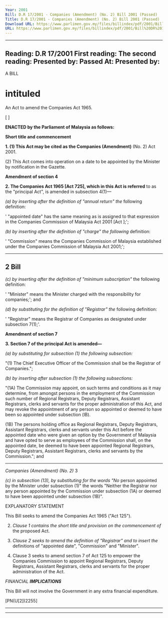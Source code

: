 ```yaml
---
Year: 2001
Bill: D.R 17/2001 - Companies (Amendment) (No. 2) Bill 2001 (Passed)
Title: D.R 17/2001 - Companies (Amendment) (No. 2) Bill 2001 (Passed)
Download URL: https://www.parlimen.gov.my/files/billindex/pdf/2001/Bill%20DR%2017.pdf
URL: https://www.parlimen.gov.my/files/billindex/pdf/2001/Bill%20DR%2017.pdf
---
```

---
Reading:
D.R 17/2001
First reading:
The second reading:
Presented by:
Passed At:
Presented by:
---

A BILL

# intituled

An Act to amend the Companies Act 1965.

[ ]

**ENACTED by the Parliament of Malaysia as follows:**

**Short title and commencement**

**1. (1) This Act may be cited as the Companies (Amendment)**
(No. 2) Act 2001.

(2) This Act comes into operation on a date to be appointed by
the Minister by notification in the Gazette.

**Amendment of section 4**

**2. The Companies Act 1965 [Act 725], which in this Act is referred**
to as the "principal Act", is amended in subsection 4(1)—

_(a) by inserting after the definition of "annual return" the_
following definition:

' "appointed date" has the same meaning as is
assigned to that expression in the Companies Commission
of Malaysia Act 2001 [Act ];';

_(b) by inserting after the definition of "charge" the following_
definition:

' "Commission" means the Companies Commission
of Malaysia established under the Companies
Commission of Malaysia Act 2001;';


-----

## 2 Bill

_(c) by inserting after the definition of "minimum subscription"_
the following definition:

' "Minister" means the Minister charged with the
responsibility for companies;'; and

_(d) by substituting for the definition of "Registrar" the_
following definition:

' "Registrar" means the Registrar of Companies as
designated under subsection 7(1);'.

**Amendment of section 7**

**3. Section 7 of the principal Act is amended—**

_(a) by substituting for subsection (1) the following subsection:_

"(1) The Chief Executive Officer of the Commission
shall be the Registrar of Companies.";

_(b) by inserting after subsection (1) the following subsections:_

"(1A) The Commission may appoint, on such terms
and conditions as it may determine, from amongst persons
in the employment of the Commission such number of
Regional Registrars, Deputy Registrars, Assistant
Registrars, clerks and servants for the proper
administration of this Act, and may revoke the
appointment of any person so appointed or deemed to
have been so appointed under subsection (lB).

(1B) The persons holding office as Regional
Registrars, Deputy Registrars, Assistant Registrars, clerks
and servants under this Act before the appointed date
who were given an option by the Government of Malaysia
and have opted to serve as employees of the Commission
shall, on the appointed date, be deemed to have been
appointed Regional Registrars, Deputy Registrars,
Assistant Registrars, clerks and servants by the
Commission."; and


-----

_Companies (Amendment) (No. 2)_ 3

_(c) in subsection (13), by substituting for the words "No_
person appointed by the Minister under subsection (1)"
the words "Neither the Registrar nor any person appointed
by the Commission under subsection (1A) or deemed to
have been appointed under subsection (1B)".

EXPLANATORY STATEMENT

This Bill seeks to amend the Companies Act 1965 ("Act 125").

2. _Clause 1 contains the short title and provision on the commencement of_
the proposed Act.

3. _Clause 2 seeks to amend the definition of "Registrar" and to insert the_
definitions of "appointed date", "Commission" and "Minister".

4. Clause 3 seeks to amend section 7 of Act 125 to empower the Companies
Commission to appoint Regional Registrars, Deputy Registrars, Assistant Registrars,
clerks and servants for the proper administration of the Act.

_FINANCIAL_ **_IMPLICATIONS_**

This Bill will not involve the Government in any extra financial expenditure.

[PN(U[2])2255]


-----

-----

